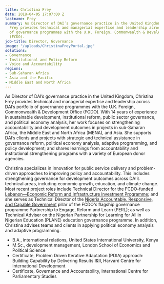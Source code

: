 ```yaml
---
title: Christina Frey
date: 2018-04-05 17:07:00 Z
lastname: Frey
summary: As Director of DAI’s governance practice in the United Kingdom, Christina
  Frey provides technical and managerial expertise and leadership across DAI’s portfolio
  of governance programmes with the U.K. Foreign, Commonwealth & Development Office
  (FCDO).
job-title: Director, Governance
image: "/uploads/ChristinaFreyPortal.jpg"
solutions:
- Governance
- Institutional and Policy Reform
- Voice and Accountability
regions:
- Sub-Saharan Africa
- Asia and the Pacific
- Middle East and North Africa
---
```


As Director of DAI’s governance practice in the United Kingdom, Christina Frey provides technical and managerial expertise and leadership across DAI’s portfolio of governance programmes with the U.K. Foreign, Commonwealth & Development Office (FCDO). With 14 years of experience in sustainable development, institutional reform, public sector governance, and political economy analysis, her work focuses on strengthening accountability and development outcomes in projects in sub-Saharan Africa, the Middle East and North Africa (MENA), and Asia. She supports DAI’s clients and projects with strategic and technical assistance in governance reform, political economy analysis, adaptive programming, and policy development; and shares learnings from accountability and institutional strengthening programs with a variety of European donor agencies.

Christina specializes in innovation for public service delivery and problem-driven approaches to improving policy and accountability. This includes strengthening governance for development outcomes across DAI’s technical areas, including economic growth, education, and climate change. Most recent project roles include Technical Director for the FCDO-funded [Lebanon—Economic Reform and Infrastructure Investment Programme](https://www.dai.com/our-work/projects/lebanon-economic-reform-and-infrastructure-investment-programme-lerii); and she serves as Technical Director of the [Nigeria Accountable, Responsive, and Capable Government](https://www.dai.com/our-work/projects/nigeria-accountable-responsive-and-capable-government-ARC) pillar of the FCDO's flagship governance programme Partnership to Engage, Reform and Learn (PERL); as well as Technical Adviser on the Nigerian Partnership for Learning for All in Nigerian Education (PLANE) education governance programme. In addition, Christina advises teams and clients in applying political economy analysis and adaptive programming.

* B.A., international relations, United States International University, Kenya
* M.Sc., development management, London School of Economics and Political Science
* Certificate, Problem Driven Iterative Adaptation (PDIA) approach: Building Capability by Delivering Results I&II, Harvard Centre for International Development 
* Certificate, Governance and Accountability, International Centre for Parliamentary Studies 